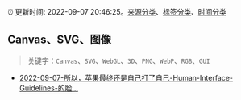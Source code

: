 :alarm_clock: 更新时间: 2022-09-07 20:46:25。[来源分类](../README.md)、[标签分类](../TAGS.md)、[时间分类](../TIMELINE.md)

## Canvas、SVG、图像


> 关键字：`Canvas`、`SVG`、`WebGL`、`3D`、`PNG`、`WebP`、`RGB`、`GUI`



- [2022-09-07-所以，苹果最终还是自己打了自己-Human-Interface-Guidelines-的脸…](https://www.v2ex.com/t/878488) 